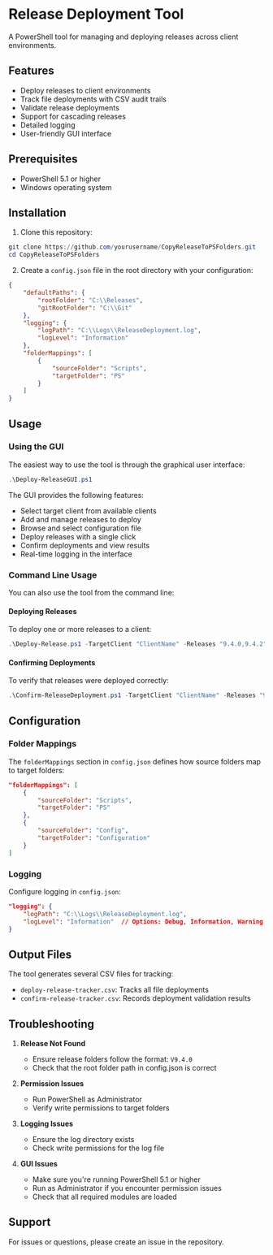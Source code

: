 # Release Deployment Tool

A PowerShell tool for managing and deploying releases across client environments.

## Features

- Deploy releases to client environments
- Track file deployments with CSV audit trails
- Validate release deployments
- Support for cascading releases
- Detailed logging
- User-friendly GUI interface

## Prerequisites

- PowerShell 5.1 or higher
- Windows operating system

## Installation

1. Clone this repository:
```powershell
git clone https://github.com/yourusername/CopyReleaseToPSFolders.git
cd CopyReleaseToPSFolders
```

2. Create a `config.json` file in the root directory with your configuration:
```json
{
    "defaultPaths": {
        "rootFolder": "C:\\Releases",
        "gitRootFolder": "C:\\Git"
    },
    "logging": {
        "logPath": "C:\\Logs\\ReleaseDeployment.log",
        "logLevel": "Information"
    },
    "folderMappings": [
        {
            "sourceFolder": "Scripts",
            "targetFolder": "PS"
        }
    ]
}
```

## Usage

### Using the GUI

The easiest way to use the tool is through the graphical user interface:

```powershell
.\Deploy-ReleaseGUI.ps1
```

The GUI provides the following features:
- Select target client from available clients
- Add and manage releases to deploy
- Browse and select configuration file
- Deploy releases with a single click
- Confirm deployments and view results
- Real-time logging in the interface

### Command Line Usage

You can also use the tool from the command line:

#### Deploying Releases

To deploy one or more releases to a client:

```powershell
.\Deploy-Release.ps1 -TargetClient "ClientName" -Releases "9.4.0,9.4.2" -ConfigPath ".\config.json"
```

#### Confirming Deployments

To verify that releases were deployed correctly:

```powershell
.\Confirm-ReleaseDeployment.ps1 -TargetClient "ClientName" -Releases "9.4.0,9.4.2" -CheckContents $true
```

## Configuration

### Folder Mappings

The `folderMappings` section in `config.json` defines how source folders map to target folders:

```json
"folderMappings": [
    {
        "sourceFolder": "Scripts",
        "targetFolder": "PS"
    },
    {
        "sourceFolder": "Config",
        "targetFolder": "Configuration"
    }
]
```

### Logging

Configure logging in `config.json`:

```json
"logging": {
    "logPath": "C:\\Logs\\ReleaseDeployment.log",
    "logLevel": "Information"  // Options: Debug, Information, Warning, Error
}
```

## Output Files

The tool generates several CSV files for tracking:

- `deploy-release-tracker.csv`: Tracks all file deployments
- `confirm-release-tracker.csv`: Records deployment validation results

## Troubleshooting

1. **Release Not Found**
   - Ensure release folders follow the format: `V9.4.0`
   - Check that the root folder path in config.json is correct

2. **Permission Issues**
   - Run PowerShell as Administrator
   - Verify write permissions to target folders

3. **Logging Issues**
   - Ensure the log directory exists
   - Check write permissions for the log file

4. **GUI Issues**
   - Make sure you're running PowerShell 5.1 or higher
   - Run as Administrator if you encounter permission issues
   - Check that all required modules are loaded

## Support

For issues or questions, please create an issue in the repository. 